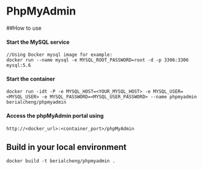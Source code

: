 # PhpMyAdmin

##How to use
#### Start the MySQL service
	//Using Docker mysql image for example: 
	docker run --name mysql -e MYSQL_ROOT_PASSWORD=root -d -p 3306:3306 mysql:5.6

#### Start the container
	docker run -idt -P -e MYSQL_HOST=<YOUR_MYSQL_HOST> -e MYSQL_USER=<MYSQL_USER> -e MYSQL_PASSWORD=<MYSQL_USER_PASSWORD> --name phpmyadmin berialcheng/phpmyadmin
#### Access the phpMyAdmin portal using 
	http://<docker_url>:<container_port>/phpMyAdmin

## Build in your local environment
	docker build -t berialcheng/phpmyadmin .
